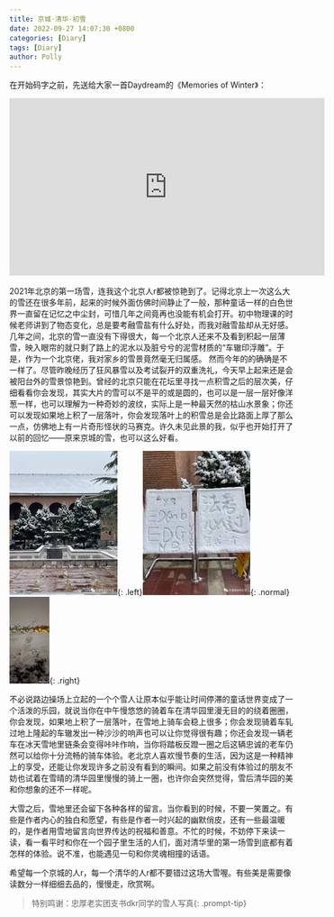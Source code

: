 ```yaml
---
title: 京城·清华·初雪
date: 2022-09-27 14:07:30 +0800
categories: [Diary]
tags: [Diary]
author: Polly
---
```


在开始码字之前，先送给大家一首Daydream的《Memories of Winter》：

<iframe width="560" height="315" src="https://www.youtube.com/embed/sDUXHwsY_pc" title="YouTube video player" frameborder="0" allow="accelerometer; autoplay; clipboard-write; encrypted-media; gyroscope; picture-in-picture" allowfullscreen></iframe>

​		2021年北京的第一场雪，连我这个北京人r都被惊艳到了。记得北京上一次这么大的雪还在很多年前，起来的时候外面仿佛时间静止了一般，那种童话一样的白色世界一直留在记忆之中尘封，可惜几年之间竟再也没能有机会打开。初中物理课的时候老师讲到了物态变化，总是要考融雪盐有什么好处，而我对融雪盐却从无好感。几年之间，北京的雪一直没有下得很大，每一个北京人还来不及看到积起一层薄雪，映入眼帘的就只剩了路上的泥水以及脏兮兮的泥雪材质的“车辙印浮雕”。于是，作为一个北京佬，我对家乡的雪景竟然毫无归属感。
   	 然而今年的的确确是不一样了。尽管昨晚经历了狂风暴雪以及考试裂开的双重洗礼，今天早上起来还是会被阳台外的雪景惊艳到。曾经的北京只能在花坛里寻找一点积雪之后的层次美，仔细看看你会发现，其实大片的雪可以不是平的或是圆的，也可以是一层一层好像洋葱一样，也可以理解为一种奇妙的波纹，实际上是一种最天然的枯山水景象；你还可以发现如果地上积了一层落叶，你会发现落叶上的积雪总是会比路面上厚了那么一点，仿佛地上有一片奇形怪状的马赛克。许久未见此景的我，似乎也开始打开了以前的回忆——原来京城的雪，也可以这么好看。

<img src="https://raw.githubusercontent.com/pollycoder/blog_image/main/diary_img/snow1.jpg" alt="snow1" style="zoom: 25%;" />{: .left}<img src="https://raw.githubusercontent.com/pollycoder/blog_image/main/diary_img/snow2.jpg" alt="snow2" style="zoom: 25%;" />{: .normal}<img src="https://raw.githubusercontent.com/pollycoder/blog_image/main/diary_img/snowman.jpg" alt="snow1" style="zoom: 15%;" />{: .right}

​		不必说路边操场上立起的一个个雪人让原本似乎能让时间停滞的童话世界变成了一个活泼的乐园，就说当你在中午慢悠悠的骑着车在清华园里漫无目的的绕着圈圈，你会发现，如果地上积了一层落叶，在雪地上骑车会稳上很多；你会发现骑着车轧过地上隆起的车辙发出一种沙沙的响声也可以让你觉得很有趣；你还会发现一辆老车在冰天雪地里链条会变得咔咔作响，当你将踏板反蹬一圈之后这辆忠诚的老车仍然可以给你十分流畅的骑车体验。老北京人喜欢慢节奏的生活，因为这是一种精神上的享受，还能让你发现许多之前没有看到的瞬间。如果之前没有体验过的朋友不妨也试着在雪晴的清华园里慢慢的骑上一圈，也许你会突然觉得，雪后清华园的美和你想象的还不一样呢。

​		大雪之后，雪地里还会留下各种各样的留言。当你看到的时候，不要一笑置之。有些是作者内心的独白和愿望，有些是作者一时兴起的幽默俏皮，还有一些最温暖的，是作者用雪地留言向世界传达的祝福和善意。不忙的时候，不妨停下来读一读，看一看平时和你在一个园子里生活的人们，面对清华里的第一场雪到底都有着怎样的体验。说不准，也能遇见一句和你灵魂相撞的话语。

​		希望每一个京城的人r，每一个清华的人r都不要错过这场大雪喔。有些美是需要像读数分一样细细去品的，慢慢走，欣赏啊。

> 特别鸣谢：忠厚老实团支书dkr同学的雪人写真{: .prompt-tip}
